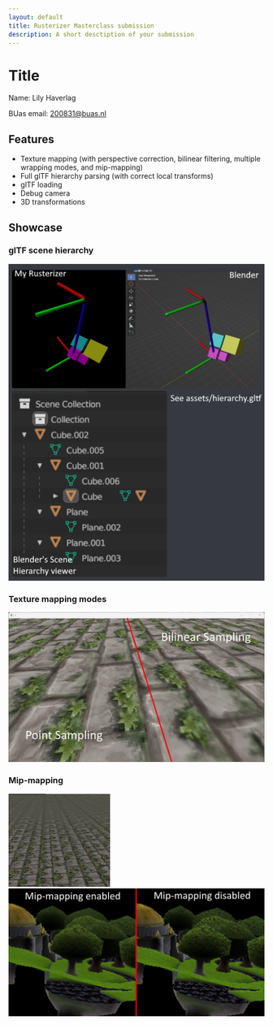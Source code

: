 ```yaml
---
layout: default
title: Rusterizer Masterclass submission
description: A short desctiption of your submission
---
```


# Title
Name: Lily Haverlag

BUas email: 200831@buas.nl

## Features
+ Texture mapping (with perspective correction, bilinear filtering, multiple wrapping modes, and mip-mapping)
+ Full glTF hierarchy parsing (with correct local transforms)
+ glTF loading
+ Debug camera
+ 3D transformations

## Showcase
### glTF scene hierarchy
![](Showcase/gltf_scene_hierarchy.png)

### Texture mapping modes
![](Showcase/texture_filtering.png)

### Mip-mapping
![](Showcase/mipmap.png)
![](Showcase/mipmapping.png)